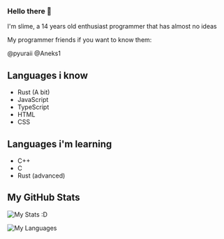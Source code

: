 ### Hello there 👋

I'm slime, a 14 years old enthusiast programmer that has almost no ideas

My programmer friends if you want to know them:

@pyuraii
@Aneks1

## Languages i know
<ul>
  <li>Rust (A bit)</li>
  <li>JavaScript</li>
  <li>TypeScript</li>
  <li>HTML</li>
  <li>CSS</li>
</ul>

## Languages i'm learning
<ul>
  <li>C++</li>
  <li>C</li>
  <li>Rust (advanced)</li>
</ul>

## My GitHub Stats

![My Stats :D](https://github-readme-stats.vercel.app/api?username=MrSlime142&theme=dark)

![My Languages](https://github-readme-stats.vercel.app/api/top-langs/?username=MrSlime142&theme=dark)
